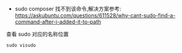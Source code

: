 
* sudo composer 找不到该命令,解决方案参考: https://askubuntu.com/questions/611528/why-cant-sudo-find-a-command-after-i-added-it-to-path

查看 sudo 对应的名称位置

```
sudo visudo
```